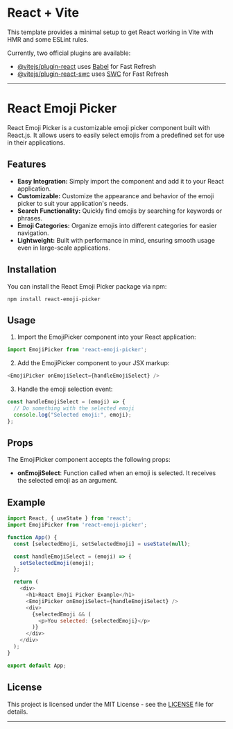 # React + Vite

This template provides a minimal setup to get React working in Vite with HMR and some ESLint rules.

Currently, two official plugins are available:

- [@vitejs/plugin-react](https://github.com/vitejs/vite-plugin-react/blob/main/packages/plugin-react/README.md) uses [Babel](https://babeljs.io/) for Fast Refresh
- [@vitejs/plugin-react-swc](https://github.com/vitejs/vite-plugin-react-swc) uses [SWC](https://swc.rs/) for Fast Refresh


---

# React Emoji Picker

React Emoji Picker is a customizable emoji picker component built with React.js. It allows users to easily select emojis from a predefined set for use in their applications.

## Features

- **Easy Integration:** Simply import the component and add it to your React application.
- **Customizable:** Customize the appearance and behavior of the emoji picker to suit your application's needs.
- **Search Functionality:** Quickly find emojis by searching for keywords or phrases.
- **Emoji Categories:** Organize emojis into different categories for easier navigation.
- **Lightweight:** Built with performance in mind, ensuring smooth usage even in large-scale applications.

## Installation

You can install the React Emoji Picker package via npm:

```
npm install react-emoji-picker
```

## Usage

1. Import the EmojiPicker component into your React application:

```javascript
import EmojiPicker from 'react-emoji-picker';
```

2. Add the EmojiPicker component to your JSX markup:

```javascript
<EmojiPicker onEmojiSelect={handleEmojiSelect} />
```

3. Handle the emoji selection event:

```javascript
const handleEmojiSelect = (emoji) => {
  // Do something with the selected emoji
  console.log("Selected emoji:", emoji);
};
```

## Props

The EmojiPicker component accepts the following props:

- **onEmojiSelect**: Function called when an emoji is selected. It receives the selected emoji as an argument.

## Example

```javascript
import React, { useState } from 'react';
import EmojiPicker from 'react-emoji-picker';

function App() {
  const [selectedEmoji, setSelectedEmoji] = useState(null);

  const handleEmojiSelect = (emoji) => {
    setSelectedEmoji(emoji);
  };

  return (
    <div>
      <h1>React Emoji Picker Example</h1>
      <EmojiPicker onEmojiSelect={handleEmojiSelect} />
      <div>
        {selectedEmoji && (
          <p>You selected: {selectedEmoji}</p>
        )}
      </div>
    </div>
  );
}

export default App;
```

## License

This project is licensed under the MIT License - see the [LICENSE](LICENSE) file for details.

---

